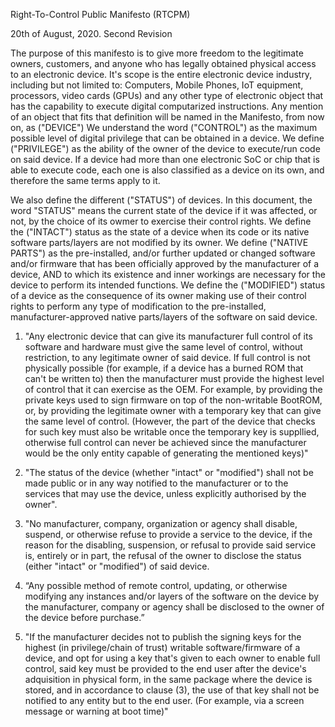 Right-To-Control Public Manifesto (RTCPM)

20th of August, 2020. Second Revision


The purpose of this manifesto is to give more freedom to the legitimate owners, customers, and anyone who has legally obtained physical access to an electronic device. It's scope is the entire electronic device industry, including but not limited to: Computers, Mobile Phones, IoT equipment, processors, video cards (GPUs) and any other type of electronic object that has the capability to execute digital computarized instructions. Any mention of an object that fits that definition will be named in the Manifesto, from now on, as ("DEVICE")
We understand the word ("CONTROL") as the maximum possible level of digital privilege that can be obtained in a device. We define ("PRIVILEGE") as the ability of the owner of the device to execute/run code on said device. If a device had more than one electronic SoC or chip that is able to execute code, each one is also classified as a device on its own, and therefore the same terms apply to it.

We also define the different ("STATUS") of devices. In this document, the word "STATUS" means the current state of the device if it was affected, or not, by the choice of its owmer to exercise their control rights. We define the ("INTACT") status as the state of a device when its code or its native software parts/layers are not modified by its owner. We define ("NATIVE PARTS") as the pre-installed, and/or further updated or changed software and/or firmware that has been officially approved by the manufacturer of a device, AND to which its existence and inner workings are necessary for the device to perform its intended functions. We define the ("MODIFIED") status of a device as the consequence of its owner making use of their control rights to perform any type of modification to the pre-installed, manufacturer-approved native parts/layers of the software on said device. 

1. "Any electronic device that can give its manufacturer full control of its software and hardware must give the same level of control, without restriction, to any legitimate owner of said device. If full control is not physically possible (for example, if a device has a burned ROM that can't be written to) then the manufacturer must provide the highest level of control that it can exercise as the OEM. For example, by providing the private keys used to sign firmware on top of the non-writable BootROM, or, by providing the legitimate owner with a temporary key that can give the same level of control. (However, the part of the device that checks for such key must also be writable once the temporary key is suppllied, otherwise full control can never be achieved since the manufacturer would be the only entity capable of generating the mentioned keys)"

2. "The status of the device (whether "intact" or "modified") shall not be made public or in any way notified to the manufacturer or to the services that may use the device, unless explicitly authorised by the owner".

3. "No manufacturer, company, organization or agency shall disable, suspend, or otherwise refuse to provide a service to the device, if the reason for the disabling, suspension, or refusal to provide said service is, entirely or in part, the refusal of the owner to disclose the status (either "intact" or "modified") of said device.

4. “Any possible method of remote control, updating, or otherwise modifying any instances and/or layers of the software on the device by the manufacturer, company or agency shall be disclosed to the owner of the device before purchase.”

5. "If the manufacturer decides not to publish the signing keys for the highest (in privilege/chain of trust) writable software/firmware of a device, and opt for using a key that's given to each owner to enable full control, said key must be provided to the end user after the device's adquisition in physical form, in the same package where the device is stored, and in accordance to clause (3), the use of that key shall not be notified to any entity but to the end user. (For example, via a screen message or warning at boot time)"
